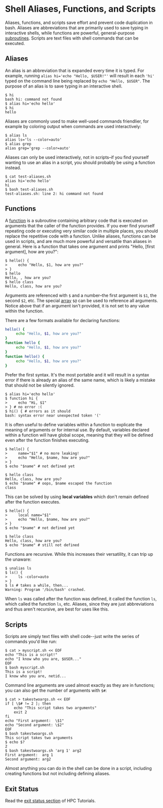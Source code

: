 ---
---

# Shell Aliases, Functions, and Scripts

Aliases, functions, and scripts save effort and prevent code duplication in bash. Aliases are abbreviations that are primarily used to save typing in interactive shells, while functions are powerful, general-purpose [subroutines](https://en.wikipedia.org/wiki/Subroutine). Scripts are text files with shell commands that can be executed.



## Aliases

An alias is an abbreviation that is expanded every time it is typed. For example, running `alias hi='echo "Hello, $USER!"'` will result in each `'hi'` typed on the command line being replaced by `echo "Hello, $USER"`. The purpose of an alias is to save typing in an interactive shell.

```shell
$ hi
bash hi: command not found
$ alias hi='echo hello'
$ hi
hello
```

Aliases are commonly used to make well-used commands friendlier, for example by coloring output when commands are used interactively:

```shell
$ alias ls
alias ls='ls --color=auto'
$ alias grep
alias grep='grep --color=auto'
```

Aliases can only be used interactively, not in scripts–if you find yourself wanting to use an alias in a script, you should probably be using a function instead.

```shell
$ cat test-aliases.sh
alias hi='echo hello'
hi
$ bash test-aliases.sh
test-aliases.sh: line 2: hi command not found
```



## Functions

A [function](https://tldp.org/LDP/abs/html/functions.html) is a subroutine containing arbitrary code that is executed on arguments that the caller of the function provides. If you ever find yourself repeating code or executing very similar code in multiple places, you should replace the repetitive code with a function. Unlike aliases, functions can be used in scripts, and are much more powerful and versatile than aliases in general. Here is a function that takes one argument and prints "Hello, [first argument], how are you?":

```shell
$ hello() {
>     echo "Hello, $1, how are you?"
> }
$ hello
Hello, , how are you?
$ hello class
Hello, class, how are you?
```

Arguments are referenced with `$` and a number–the first argument is `$1`, the second `$2`, etc. The special [array](https://tldp.org/LDP/abs/html/arrays.html) `$@` can be used to reference all arguments. Notice above that if an argument isn't provided, it is not set to any value within the function.

There are a few formats available for declaring functions:

```bash
hello() {
     echo "Hello, $1, how are you?"
}
function hello {
     echo "Hello, $1, how are you?"
}
function hello() {
     echo "Hello, $1, how are you?"
}
```

Prefer the first syntax. It's the most portable and it will result in a syntax error if there is already an alias of the same name, which is likely a mistake that should not be silently ignored.

```shell
$ alias hi='echo hello'
$ function hi {
>     echo "Hi, $1"
> } # no error :(
$ hi() { # errors as it should
bash: syntax error near unexpected token '('
```

It is often useful to define variables within a function to explicate the meaning of arguments or for internal use. By default, variables declared within a function will have global scope, meaning that they will be defined even after the function finishes executing.

```shell
$ hello() {
>     name="$1" # no more leaking!
>     echo "Hello, $name, how are you?"
> }
$ echo "$name" # not defined yet

$ hello class
Hello, class, how are you?
$ echo "$name" # oops, $name escaped the function
class
```

This can be solved by using **local variables** which don't remain defined after the function executes.

```shell
$ hello() {
>     local name="$1"
>     echo "Hello, $name, how are you?"
> }
$ echo "$name" # not defined yet

$ hello class
Hello, class, how are you?
$ echo "$name" # still not defined
```

Functions are recursive. While this increases their versatility, it can trip up the unaware:

```shell
$ unalias ls
$ ls() {
>     ls -color=auto
> }
$ ls # takes a while, then...
Warning: Program '/bin/bash' crashed.
```

When `ls` was called after the function was defined, it called the function `ls`, which called the function `ls`, etc. Aliases, since they are just abbreviations and thus aren't recursive, are best for uses like this.



## Scripts

Scripts are simply text files with shell code--just write the series of commands you'd like run:

```shell
$ cat > myscript.sh << EOF
echo "This is a script!"
echo "I know who you are, $USER..."
EOF
$ bash myscript.sh
This is a script!
I know who you are, netid...
```

Command line arguments are used almost exactly as they are in functions; you can also get the number of arguments with `$#`:

```shell
$ cat > takestwoargs.sh << EOF
if [ \$# != 2 ]; then
    echo "This script takes two arguments"
    exit 2
fi
echo "First argument:  \$1"
echo "Second argument: \$2"
EOF
$ bash takestwoargs.sh
This script takes two arguments
$ echo $?
2
$ bash takestwoargs.sh 'arg 1' arg2
First argument:  arg 1
Second argument: arg2
```

Almost anything you can do in the shell can be done in a script, including creating functions but not including defining aliases.



## Exit Status

Read the [exit status section](https://rc.byu.edu/course/EijkhoutHPCtutorials.pdf#subsection.1.5.4) of HPC Tutorials.